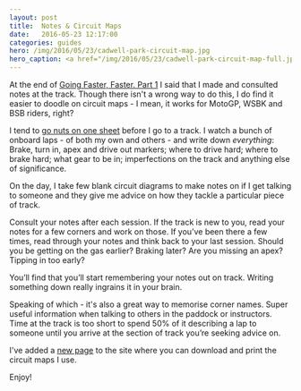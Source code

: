 ```yaml
---
layout: post
title:  Notes & Circuit Maps
date:   2016-05-23 12:17:00
categories: guides
hero: /img/2016/05/23/cadwell-park-circuit-map.jpg
hero_caption: <a href="/img/2016/05/23/cadwell-park-circuit-map-full.jpg">Full size</a>.
---
```


At the end of [Going Faster, Faster. Part 1](/2016/05/12/going-faster-faster-part-1/) I said that I made and consulted notes at the track. Though there isn't a wrong way to do this, I do find it easier to doodle on circuit maps - I mean, it works for MotoGP, WSBK and BSB riders, right?

I tend to [go nuts on one sheet](/img/2016/05/23/cadwell-park-circuit-map-full.jpg) before I go to a track. I watch a bunch of onboard laps - of both my own and others - and write down _everything_: Brake, turn in, apex and drive out markers; where to drive hard; where to brake hard; what gear to be in; imperfections on the track and anything else of significance.

On the day, I take few blank circuit diagrams to make notes on if I get talking to someone and they give me advice on how they tackle a particular piece of track.

Consult your notes after each session. If the track is new to you, read your notes for a few corners and work on those. If you’ve been there a few times, read through your notes and think back to your last session. Should you be getting on the gas earlier? Braking later? Are you missing an apex? Tipping in too early?

You’ll find that you’ll start remembering your notes out on track. Writing something down really ingrains it in your brain.

Speaking of which - it's also a great way to memorise corner names. Super useful information when talking to others in the paddock or instructors. Time at the track is too short to spend 50% of it describing a lap to someone until you arrive at the section of track you’re seeking advice on.

I've added a [new page](/circuit-maps) to the site where you can download and print the circuit maps I use.

Enjoy!
